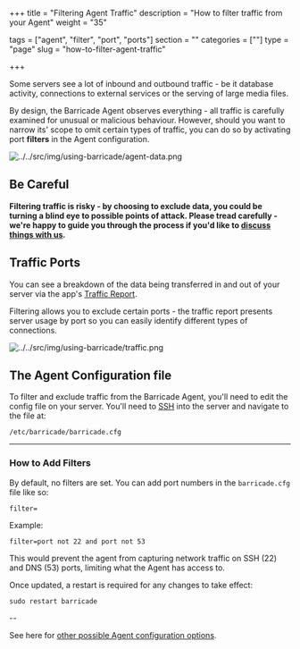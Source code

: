 +++
title = "Filtering Agent Traffic"
description = "How to filter traffic from your Agent"
weight = "35"

tags = ["agent", "filter", "port", "ports"]
section = ""
categories = [""]
type = "page"
slug = "how-to-filter-agent-traffic"

+++

Some servers see a lot of inbound and outbound traffic - be it database activity, connections to external services or the serving of large media files.

By design, the Barricade Agent observes everything - all traffic is carefully examined for unusual or malicious behaviour. However, should you want to narrow its' scope to omit certain types of traffic, you can do so by activating port **filters** in the Agent configuration.

![../../src/img/using-barricade/agent-data.png](../../src/img/using-barricade/agent-data.png)

## Be Careful

**Filtering traffic is risky - by choosing to exclude data, you could be turning a blind eye to possible points of attack. Please tread carefully - we're happy to guide you through the process if you'd like to [discuss things with us](https://barricade.io/about#contact-info).**

## Traffic Ports

You can see a breakdown of the data being transferred in and out of your server via the app's [Traffic Report](https://app.barricade.io/dashboard/stats).

Filtering allows you to exclude certain ports - the traffic report presents server usage by port so you can easily identify different types of connections.

![../../src/img/using-barricade/traffic.png](../../src/img/using-barricade/traffic.png)

## The Agent Configuration file

To filter and exclude traffic from the Barricade Agent, you'll need to edit the config file on your server. You'll need to [SSH](https://docs.barricade.io/getting-started/running-commands/) into the server and navigate to the file at:

`/etc/barricade/barricade.cfg`

<hr>  

### How to Add Filters

By default, no filters are set. You can add port numbers in the `barricade.cfg` file like so:

`filter=  `


Example:  

`filter=port not 22 and port not 53`

This would prevent the agent from capturing network traffic on SSH (22) and DNS (53) ports, limiting what the Agent has access to.

Once updated, a restart is required for any changes to take effect:

`sudo restart barricade`

--

See here for [other possible Agent configuration options](https://docs.barricade.io/using-barricade/#configuring-agents).
